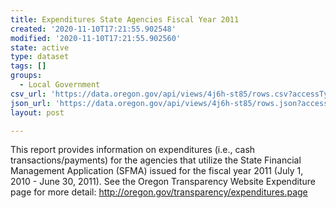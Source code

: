 ```yaml
---
title: Expenditures State Agencies Fiscal Year 2011
created: '2020-11-10T17:21:55.902548'
modified: '2020-11-10T17:21:55.902560'
state: active
type: dataset
tags: []
groups:
  - Local Government
csv_url: 'https://data.oregon.gov/api/views/4j6h-st85/rows.csv?accessType=DOWNLOAD'
json_url: 'https://data.oregon.gov/api/views/4j6h-st85/rows.json?accessType=DOWNLOAD'
layout: post

---
```

This report provides information on expenditures (i.e., cash transactions/payments) for the agencies that utilize the State Financial Management Application (SFMA) issued for the fiscal year 2011 (July 1, 2010 - June 30, 2011). See the Oregon Transparency Website Expenditure page for more detail: http://oregon.gov/transparency/expenditures.page
